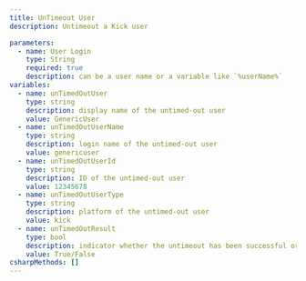```yaml
---
title: UnTimeout User
description: Untimeout a Kick user

parameters:
  - name: User Login
    type: String
    required: true
    description: can be a user name or a variable like `%userName%`
variables:
  - name: unTimedOutUser
    type: string
    description: display name of the untimed-out user
    value: GenericUser
  - name: unTimedOutUserName
    type: string
    description: login name of the untimed-out user
    value: genericuser
  - name: unTimedOutUserId
    type: string
    description: ID of the untimed-out user
    value: 12345678
  - name: unTimedOutUserType
    type: string
    description: platform of the untimed-out user
    value: kick
  - name: unTimedOutResult
    type: bool
    description: indicator whether the untimeout has been successful or not
    value: True/False
csharpMethods: []
---
```


